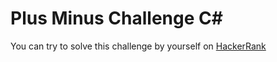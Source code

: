 # Plus Minus Challenge C#

You can try to solve this challenge by yourself on [HackerRank](https://www.hackerrank.com/challenges/plus-minus)
